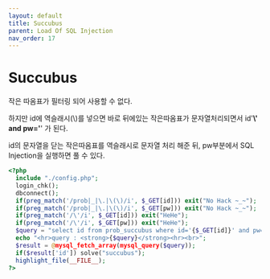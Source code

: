 ```yaml
---
layout: default
title: Succubus
parent: Load Of SQL Injection
nav_order: 17
---
```


# Succubus

작은 따옴표가 필터링 되어 사용할 수 없다.

하지만 id에 역슬래시(\\)를 넣으면 바로 뒤에있는 작은따옴표가 문자열처리되면서 id\'**\\\' and pw=\'**' 가 된다.

id의 문자열을 닫는 작은따옴표를 역슬래시로 문자열 처리 해준 뒤, pw부분에서 SQL Injection을 실행하면 풀 수 있다.

```php
<?php 
  include "./config.php"; 
  login_chk(); 
  dbconnect(); 
  if(preg_match('/prob|_|\.|\(\)/i', $_GET[id])) exit("No Hack ~_~"); 
  if(preg_match('/prob|_|\.|\(\)/i', $_GET[pw])) exit("No Hack ~_~"); 
  if(preg_match('/\'/i', $_GET[id])) exit("HeHe"); 
  if(preg_match('/\'/i', $_GET[pw])) exit("HeHe"); 
  $query = "select id from prob_succubus where id='{$_GET[id]}' and pw='{$_GET[pw]}'"; 
  echo "<hr>query : <strong>{$query}</strong><hr><br>"; 
  $result = @mysql_fetch_array(mysql_query($query)); 
  if($result['id']) solve("succubus"); 
  highlight_file(__FILE__); 
?>
```